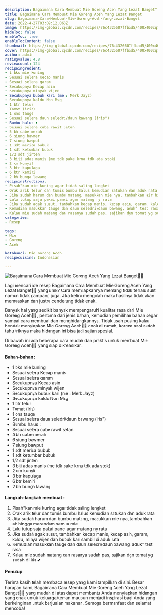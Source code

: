 ```yaml
---
description: Bagaimana Cara Membuat Mie Goreng Aceh Yang Lezat Banget"
title: Bagaimana Cara Membuat Mie Goreng Aceh Yang Lezat Banget
slug: Bagaimana-Cara-Membuat-Mie-Goreng-Aceh-Yang-Lezat-Banget
date: 2022-4-27T03:09:12.063Z
image: https://img-global.cpcdn.com/recipes/76c4326607ffbad5/400x400cq70/photo.jpg
hideToc: false
enableToc: true
enableTocContent: false
thumbnail: https://img-global.cpcdn.com/recipes/76c4326607ffbad5/400x400cq70/photo.jpg
cover: https://img-global.cpcdn.com/recipes/76c4326607ffbad5/400x400cq70/photo.jpg
author: admin
ratingvalue: 4.8
reviewcount: 124
recipeingredient:
- 1 bks mie kuning
- Sesuai selera Kecap manis
- Sesuai selera garam
- Secukupnya Kecap asin
- Secukupnya minyak wijen
- Secukupnya bubuk kari (me : Merk Jayz)
- Secukupnya kaldu Non Msg
- 1 btr telur
- Tomat (iris)
- 1 ons tauge
- Sesuai selera daun seledri/daun bawang (iris")
- Bumbu halus :
- Sesuai selera cabe rawit setan
- 5 bh cabe merah
- 6 siung bawmer
- 7 siung bawput
- 1 sdt merica bubuk
- 1 sdt ketumbar bubuk
- 1/2 sdt jinten
- 3 biji adas manis (me tdk pake krna tdk ada stok)
- 2 cm kunyit
- 3 btr kapulaga
- 6 btr kemiri
- 2 bh bunga lawang
recipeinstructions:
- Pisah"kan mie kuning agar tidak saling lengket
- Orak arik telur dan tumis bumbu halus kemudian satukan dan aduk rata
- Jika sudah harum dan bumbu matang, masukkan mie nya, tambahkan air hingga merendam semua mie
- Lalu tutup saja pakai panci agar matang ny rata
- Jika sudah agak susut, tambahkan kecap manis, kecap asin, garam, kaldu, minya wijen dan bubuk kari sambil di aduk rata
- Kemudian masukkan tauge dan daun seledri/daun bawang, aduk" test rasa
- Kalau mie sudah matang dan rasanya sudah pas, sajikan dgn tomat yg sudah di iris 💕
categories:
- Resep

tags:
- Mie
- Goreng
- Aceh

katakunci: Mie Goreng Aceh
recipecuisine: Indonesian

---
```


![Bagaimana Cara Membuat Mie Goreng Aceh Yang Lezat Banget👩‍🍳](https://img-global.cpcdn.com/recipes/76c4326607ffbad5/400x400cq70/photo.jpg)

Lagi mencari ide resep Bagaimana Cara Membuat Mie Goreng Aceh Yang Lezat Banget👩‍🍳 yang unik? Cara menyiapkannya memang tidak terlalu sulit namun tidak gampang juga. Jika keliru mengolah maka hasilnya tidak akan memuaskan dan justru cenderung tidak enak.

Banyak hal yang sedikit banyak mempengaruhi kualitas rasa dari Mie Goreng Aceh👩‍🍳, pertama dari jenis bahan, kemudian pemilihan bahan segar sampai cara membuat dan menghidangkannya. Tidak usah pusing kalau hendak menyiapkan Mie Goreng Aceh👩‍🍳 enak di rumah, karena asal sudah tahu triknya maka hidangan ini bisa jadi sajian spesial.

Di bawah ini ada beberapa cara mudah dan praktis untuk membuat Mie Goreng Aceh👩‍🍳 yang siap dikreasikan.

<!--inarticleads1-->

#### Bahan-bahan :

- 1 bks mie kuning
- Sesuai selera Kecap manis
- Sesuai selera garam
- Secukupnya Kecap asin
- Secukupnya minyak wijen
- Secukupnya bubuk kari (me : Merk Jayz)
- Secukupnya kaldu Non Msg
- 1 btr telur
- Tomat (iris)
- 1 ons tauge
- Sesuai selera daun seledri/daun bawang (iris")
- Bumbu halus :
- Sesuai selera cabe rawit setan
- 5 bh cabe merah
- 6 siung bawmer
- 7 siung bawput
- 1 sdt merica bubuk
- 1 sdt ketumbar bubuk
- 1/2 sdt jinten
- 3 biji adas manis (me tdk pake krna tdk ada stok)
- 2 cm kunyit
- 3 btr kapulaga
- 6 btr kemiri
- 2 bh bunga lawang

<!--inarticleads2-->

#### Langkah-langkah membuat :

1. Pisah"kan mie kuning agar tidak saling lengket
1. Orak arik telur dan tumis bumbu halus kemudian satukan dan aduk rata
1. Jika sudah harum dan bumbu matang, masukkan mie nya, tambahkan air hingga merendam semua mie
1. Lalu tutup saja pakai panci agar matang ny rata
1. Jika sudah agak susut, tambahkan kecap manis, kecap asin, garam, kaldu, minya wijen dan bubuk kari sambil di aduk rata
1. Kemudian masukkan tauge dan daun seledri/daun bawang, aduk" test rasa
1. Kalau mie sudah matang dan rasanya sudah pas, sajikan dgn tomat yg sudah di iris 💕

#### Penutup

Terima kasih telah membaca resep yang kami tampilkan di sini. Besar harapan kami, Bagaimana Cara Membuat Mie Goreng Aceh Yang Lezat Banget👩‍🍳 yang mudah di atas dapat membantu Anda menyiapkan hidangan yang enak untuk keluarga/teman maupun menjadi inspirasi bagi Anda yang berkeinginan untuk berjualan makanan. Semoga bermanfaat dan selamat mencoba!